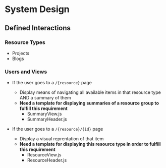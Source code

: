 # System Design


## Defined Interactions
### Resource Types
- Projects
- Blogs

### Users and Views
- If the user goes to a `/{resource}` page
    - Display means of navigating all available items in that resource type AND a summary of them
    -  **Need a template for displaying summaries of a resource group to fulfill this requirement**
        - SummaryView.js
        - SummaryHeader.js

- If the user goes to a `/{resource}/{id}` page
    - Display a visual reprentation of that item 
    - **Need a template for displaying this resource type in order to fulfill this requirement**
        - ResourceView.js
        - ResourceHeader.js

